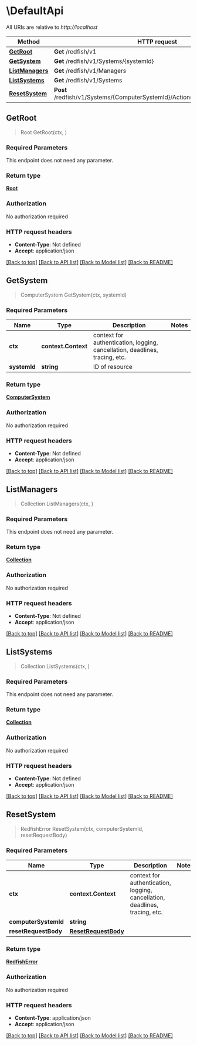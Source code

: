# \DefaultApi

All URIs are relative to *http://localhost*

Method | HTTP request | Description
------------- | ------------- | -------------
[**GetRoot**](DefaultApi.md#GetRoot) | **Get** /redfish/v1 | 
[**GetSystem**](DefaultApi.md#GetSystem) | **Get** /redfish/v1/Systems/{systemId} | 
[**ListManagers**](DefaultApi.md#ListManagers) | **Get** /redfish/v1/Managers | 
[**ListSystems**](DefaultApi.md#ListSystems) | **Get** /redfish/v1/Systems | 
[**ResetSystem**](DefaultApi.md#ResetSystem) | **Post** /redfish/v1/Systems/{ComputerSystemId}/Actions/ComputerSystem.Reset | 



## GetRoot

> Root GetRoot(ctx, )


### Required Parameters

This endpoint does not need any parameter.

### Return type

[**Root**](Root.md)

### Authorization

No authorization required

### HTTP request headers

- **Content-Type**: Not defined
- **Accept**: application/json

[[Back to top]](#) [[Back to API list]](../README.md#documentation-for-api-endpoints)
[[Back to Model list]](../README.md#documentation-for-models)
[[Back to README]](../README.md)


## GetSystem

> ComputerSystem GetSystem(ctx, systemId)


### Required Parameters


Name | Type | Description  | Notes
------------- | ------------- | ------------- | -------------
**ctx** | **context.Context** | context for authentication, logging, cancellation, deadlines, tracing, etc.
**systemId** | **string**| ID of resource | 

### Return type

[**ComputerSystem**](ComputerSystem.md)

### Authorization

No authorization required

### HTTP request headers

- **Content-Type**: Not defined
- **Accept**: application/json

[[Back to top]](#) [[Back to API list]](../README.md#documentation-for-api-endpoints)
[[Back to Model list]](../README.md#documentation-for-models)
[[Back to README]](../README.md)


## ListManagers

> Collection ListManagers(ctx, )


### Required Parameters

This endpoint does not need any parameter.

### Return type

[**Collection**](Collection.md)

### Authorization

No authorization required

### HTTP request headers

- **Content-Type**: Not defined
- **Accept**: application/json

[[Back to top]](#) [[Back to API list]](../README.md#documentation-for-api-endpoints)
[[Back to Model list]](../README.md#documentation-for-models)
[[Back to README]](../README.md)


## ListSystems

> Collection ListSystems(ctx, )


### Required Parameters

This endpoint does not need any parameter.

### Return type

[**Collection**](Collection.md)

### Authorization

No authorization required

### HTTP request headers

- **Content-Type**: Not defined
- **Accept**: application/json

[[Back to top]](#) [[Back to API list]](../README.md#documentation-for-api-endpoints)
[[Back to Model list]](../README.md#documentation-for-models)
[[Back to README]](../README.md)


## ResetSystem

> RedfishError ResetSystem(ctx, computerSystemId, resetRequestBody)


### Required Parameters


Name | Type | Description  | Notes
------------- | ------------- | ------------- | -------------
**ctx** | **context.Context** | context for authentication, logging, cancellation, deadlines, tracing, etc.
**computerSystemId** | **string**|  | 
**resetRequestBody** | [**ResetRequestBody**](ResetRequestBody.md)|  | 

### Return type

[**RedfishError**](RedfishError.md)

### Authorization

No authorization required

### HTTP request headers

- **Content-Type**: application/json
- **Accept**: application/json

[[Back to top]](#) [[Back to API list]](../README.md#documentation-for-api-endpoints)
[[Back to Model list]](../README.md#documentation-for-models)
[[Back to README]](../README.md)

